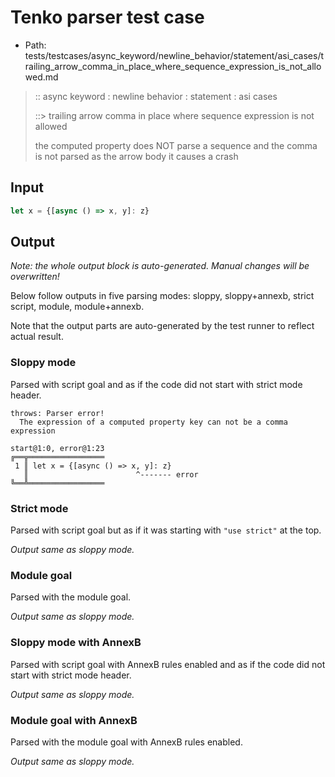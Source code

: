 # Tenko parser test case

- Path: tests/testcases/async_keyword/newline_behavior/statement/asi_cases/trailing_arrow_comma_in_place_where_sequence_expression_is_not_allowed.md

> :: async keyword : newline behavior : statement : asi cases
>
> ::> trailing arrow comma in place where sequence expression is not allowed
>
> the computed property does NOT parse a sequence and the comma is not parsed as the arrow body it causes a crash

## Input

`````js
let x = {[async () => x, y]: z}
`````

## Output

_Note: the whole output block is auto-generated. Manual changes will be overwritten!_

Below follow outputs in five parsing modes: sloppy, sloppy+annexb, strict script, module, module+annexb.

Note that the output parts are auto-generated by the test runner to reflect actual result.

### Sloppy mode

Parsed with script goal and as if the code did not start with strict mode header.

`````
throws: Parser error!
  The expression of a computed property key can not be a comma expression

start@1:0, error@1:23
╔══╦═════════════════
 1 ║ let x = {[async () => x, y]: z}
   ║                        ^------- error
╚══╩═════════════════

`````

### Strict mode

Parsed with script goal but as if it was starting with `"use strict"` at the top.

_Output same as sloppy mode._

### Module goal

Parsed with the module goal.

_Output same as sloppy mode._

### Sloppy mode with AnnexB

Parsed with script goal with AnnexB rules enabled and as if the code did not start with strict mode header.

_Output same as sloppy mode._

### Module goal with AnnexB

Parsed with the module goal with AnnexB rules enabled.

_Output same as sloppy mode._
